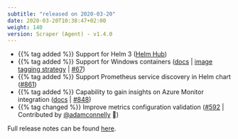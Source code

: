 ```yaml
---
subtitle: "released on 2020-03-20"
date: 2020-03-20T10:38:47+02:00
weight: 140
version: Scraper (Agent) - v1.4.0
---
```


- {{% tag added %}} Support for Helm 3 ([Helm Hub](https://hub.helm.sh/))
- {{% tag added %}} Support for Windows containers ([docs](http://promitor.io/deployment) | [image tagging strategy](http://promitor.io/deployment/#image-tagging-strategy) | [#67](https://github.com/tomkerkhove/promitor/issues/67))
- {{% tag added %}} Support Prometheus service discovery in Helm chart ([#861](https://github.com/tomkerkhove/promitor/issues/861))
- {{% tag added %}} Capability to gain insights on Azure Monitor integration ([docs](http://promitor.io/operations/#azure-monitor-integration) | [#848](https://github.com/tomkerkhove/promitor/issues/848))
- {{% tag changed %}} Improve metrics configuration validation ([#592](https://github.com/tomkerkhove/promitor/issues/592) | Contributed by [@adamconnelly](https://github.com/adamconnelly) 🎉)

Full release notes can be found [here](https://github.com/tomkerkhove/promitor/releases/tag/1.4.0).
